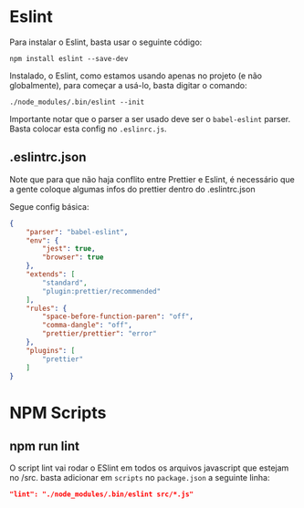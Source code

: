 # Eslint

Para instalar o Eslint, basta usar o seguinte código:

``` console
npm install eslint --save-dev
```

Instalado, o Eslint, como estamos usando apenas no projeto (e não globalmente), para começar a usá-lo, basta digitar o comando: 

``` batch
./node_modules/.bin/eslint --init
```


Importante notar que o parser a ser usado deve ser o `babel-eslint` parser. Basta colocar esta config no `.eslinrc.js`.  

## .eslintrc.json

Note que para que não haja conflito entre Prettier e Eslint, é necessário que a gente coloque algumas infos do prettier dentro do .eslintrc.json

Segue config básica:

``` json
{
    "parser": "babel-eslint",
    "env": {
        "jest": true,
        "browser": true
    },
    "extends": [
        "standard",
        "plugin:prettier/recommended"
    ],
    "rules": {
        "space-before-function-paren": "off",
        "comma-dangle": "off",
        "prettier/prettier": "error"
    },
    "plugins": [
        "prettier"
    ]
}
```

# NPM Scripts

## npm run lint 
O script lint vai rodar o ESlint em todos os arquivos javascript que estejam no /src. 
basta adicionar em `scripts` no `package.json` a seguinte linha:

``` json
"lint": "./node_modules/.bin/eslint src/*.js"
```
